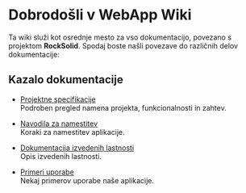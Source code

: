 # Dobrodošli v WebApp Wiki

Ta wiki služi kot osrednje mesto za vso dokumentacijo, povezano s projektom **RockSolid**. Spodaj boste našli povezave do različnih delov dokumentacije:

## Kazalo dokumentacije

- [Projektne specifikacije](https://github.com/RockSolidProject/WebApp/wiki/ProjektneSpecifikacije)  
  Podroben pregled namena projekta, funkcionalnosti in zahtev.

- [Navodila za namestitev](https://github.com/RockSolidProject/WebApp/wiki/NavodilaZaNamestitev)  
  Koraki za namestitev aplikacije.

- [Dokumentacija izvedenih lastnosti](https://github.com/RockSolidProject/WebApp/wiki/DomumentacijaIzvedenihLastnosti)  
  Opis izvedenih lastnosti.

- [Primeri uporabe](https://github.com/RockSolidProject/WebApp/wiki/PrimeriUporabe)  
  Nekaj primerov uporabe naše aplikacije.